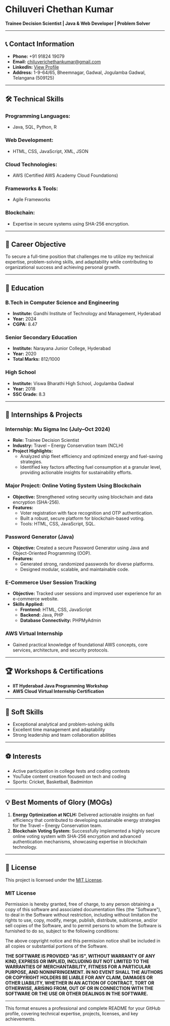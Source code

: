 # Chiluveri Chethan Kumar  
**Trainee Decision Scientist | Java & Web Developer | Problem Solver**

---

## 📞 Contact Information  
- **Phone:** +91 91824 19079  
- **Email:** [chiluverichethankumar@gmail.com](mailto:chiluverichethankumar@gmail.com)  
- **LinkedIn:** [View Profile](https://www.linkedin.com/in/chiluverichethankumar-8aa185220/)  
- **Address:** 1-9-64/65, Bheemnagar, Gadwal, Jogulamba Gadwal, Telangana (509125)  

---

## 🛠️ Technical Skills  
### **Programming Languages:**  
- Java, SQL, Python, R  

### **Web Development:**  
- HTML, CSS, JavaScript, XML, JSON  

### **Cloud Technologies:**  
- AWS (Certified AWS Academy Cloud Foundations)  

### **Frameworks & Tools:**  
- Agile Frameworks  

### **Blockchain:**  
- Expertise in secure systems using SHA-256 encryption.  

---

## 🌟 Career Objective  
To secure a full-time position that challenges me to utilize my technical expertise, problem-solving skills, and adaptability while contributing to organizational success and achieving personal growth.  

---

## 🏫 Education  
### **B.Tech in Computer Science and Engineering**  
- **Institute:** Gandhi Institute of Technology and Management, Hyderabad  
- **Year:** 2024  
- **CGPA:** 8.47  

### **Senior Secondary Education**  
- **Institute:** Narayana Junior College, Hyderabad  
- **Year:** 2020  
- **Total Marks:** 812/1000  

### **High School**  
- **Institute:** Viswa Bharathi High School, Jogulamba Gadwal  
- **Year:** 2018  
- **SSC Grade:** 8.3  

---

## 💼 Internships & Projects  

### **Internship: Mu Sigma Inc (July–Oct 2024)**  
- **Role:** Trainee Decision Scientist  
- **Industry:** Travel – Energy Conservation team (NCLH)  
- **Project Highlights:**  
  - Analyzed ship fleet efficiency and optimized energy and fuel-saving strategies.  
  - Identified key factors affecting fuel consumption at a granular level, providing actionable insights for sustainability efforts.  

### **Major Project: Online Voting System Using Blockchain**  
- **Objective:** Strengthened voting security using blockchain and data encryption (SHA-256).  
- **Features:**  
  - Voter registration with face recognition and OTP authentication.  
  - Built a robust, secure platform for blockchain-based voting.  
  - Tools: HTML, CSS, JavaScript, SQL.  

### **Password Generator (Java)**  
- **Objective:** Created a secure Password Generator using Java and Object-Oriented Programming (OOP).  
- **Features:**  
  - Generated strong, randomized passwords for diverse platforms.  
  - Designed modular, scalable, and maintainable code.  

### **E-Commerce User Session Tracking**  
- **Objective:** Tracked user sessions and improved user experience for an e-commerce website.  
- **Skills Applied:**  
  - **Frontend:** HTML, CSS, JavaScript  
  - **Backend:** Java, PHP  
  - **Database Connectivity:** PHPMyAdmin  

### **AWS Virtual Internship**  
- Gained practical knowledge of foundational AWS concepts, core services, architecture, and security protocols.  

---

## 🏆 Workshops & Certifications  
- **IIT Hyderabad Java Programming Workshop**  
- **AWS Cloud Virtual Internship Certification**  

---

## 🎯 Soft Skills  
- Exceptional analytical and problem-solving skills  
- Excellent time management and adaptability  
- Strong leadership and team collaboration abilities  

---

## ⚽ Interests  
- Active participation in college fests and coding contests  
- YouTube content creation focused on tech and coding  
- Sports: Cricket, Basketball, Badminton  

---

## 💡 Best Moments of Glory (MOGs)  
1. **Energy Optimization at NCLH:** Delivered actionable insights on fuel efficiency that contributed to developing sustainable energy strategies for the Travel – Energy Conservation team.  
2. **Blockchain Voting System:** Successfully implemented a highly secure online voting system with SHA-256 encryption and advanced authentication mechanisms, showcasing expertise in blockchain technology.  

---

## 📜 License  

This project is licensed under the [MIT License](https://opensource.org/licenses/MIT).  

### MIT License  

Permission is hereby granted, free of charge, to any person obtaining a copy of this software and associated documentation files (the "Software"), to deal in the Software without restriction, including without limitation the rights to use, copy, modify, merge, publish, distribute, sublicense, and/or sell copies of the Software, and to permit persons to whom the Software is furnished to do so, subject to the following conditions:  

The above copyright notice and this permission notice shall be included in all copies or substantial portions of the Software.  

**THE SOFTWARE IS PROVIDED "AS IS", WITHOUT WARRANTY OF ANY KIND, EXPRESS OR IMPLIED, INCLUDING BUT NOT LIMITED TO THE WARRANTIES OF MERCHANTABILITY, FITNESS FOR A PARTICULAR PURPOSE, AND NONINFRINGEMENT. IN NO EVENT SHALL THE AUTHORS OR COPYRIGHT HOLDERS BE LIABLE FOR ANY CLAIM, DAMAGES OR OTHER LIABILITY, WHETHER IN AN ACTION OF CONTRACT, TORT OR OTHERWISE, ARISING FROM, OUT OF OR IN CONNECTION WITH THE SOFTWARE OR THE USE OR OTHER DEALINGS IN THE SOFTWARE.**  

---

This format ensures a professional and complete README for your GitHub profile, covering technical expertise, projects, licenses, and key achievements.
